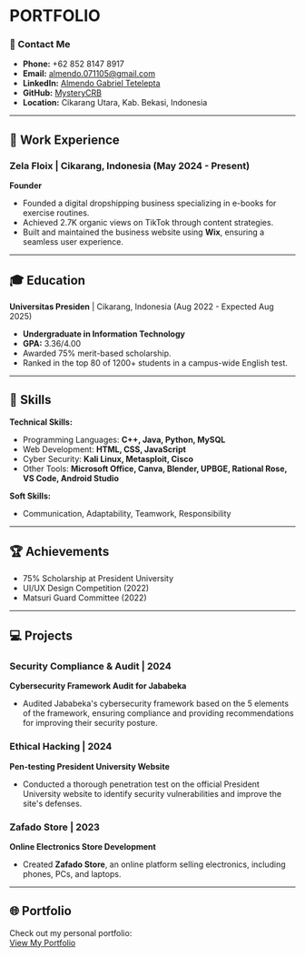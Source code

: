 # PORTFOLIO

### 📧 Contact Me
- **Phone:** +62 852 8147 8917
- **Email:** almendo.071105@gmail.com
- **LinkedIn:** [Almendo Gabriel Tetelepta](https://www.linkedin.com/in/almendo/)
- **GitHub:** [MysteryCRB](https://github.com/MysteryCRB)
- **Location:** Cikarang Utara, Kab. Bekasi, Indonesia

---

## 💼 Work Experience

### Zela Floix | Cikarang, Indonesia (May 2024 - Present)  
**Founder**  
- Founded a digital dropshipping business specializing in e-books for exercise routines.
- Achieved 2.7K organic views on TikTok through content strategies.
- Built and maintained the business website using **Wix**, ensuring a seamless user experience.

---

## 🎓 Education

**Universitas Presiden** | Cikarang, Indonesia (Aug 2022 - Expected Aug 2025)  
- **Undergraduate in Information Technology**  
- **GPA:** 3.36/4.00  
- Awarded 75% merit-based scholarship.  
- Ranked in the top 80 of 1200+ students in a campus-wide English test.  

---

## 🌟 Skills

**Technical Skills:**
- Programming Languages: **C++, Java, Python, MySQL**
- Web Development: **HTML, CSS, JavaScript**
- Cyber Security: **Kali Linux, Metasploit, Cisco**
- Other Tools: **Microsoft Office, Canva, Blender, UPBGE, Rational Rose, VS Code, Android Studio**

**Soft Skills:**
- Communication, Adaptability, Teamwork, Responsibility

---

## 🏆 Achievements

- 75% Scholarship at President University
- UI/UX Design Competition (2022)
- Matsuri Guard Committee (2022)

---

## 💻 Projects

### Security Compliance & Audit | 2024  
**Cybersecurity Framework Audit for Jababeka**  
- Audited Jababeka's cybersecurity framework based on the 5 elements of the framework, ensuring compliance and providing recommendations for improving their security posture.

### Ethical Hacking | 2024  
**Pen-testing President University Website**  
- Conducted a thorough penetration test on the official President University website to identify security vulnerabilities and improve the site's defenses.

### Zafado Store | 2023  
**Online Electronics Store Development**  
- Created **Zafado Store**, an online platform selling electronics, including phones, PCs, and laptops.

---

## 🌐 Portfolio

Check out my personal portfolio:  
[View My Portfolio](https://github.com/MysteryCRB)
